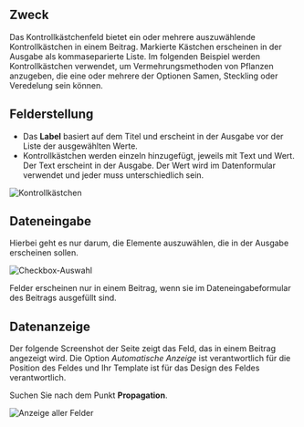 <!-- Filename: J3.x:Adding_custom_fields/Checkboxes_Field / Display title: Kontrollkästchen-Feld -->

## Zweck

Das Kontrollkästchenfeld bietet ein oder mehrere auszuwählende Kontrollkästchen in einem Beitrag. Markierte Kästchen erscheinen in der Ausgabe als kommaseparierte Liste. Im folgenden Beispiel werden Kontrollkästchen verwendet, um Vermehrungsmethoden von Pflanzen anzugeben, die eine oder mehrere der Optionen Samen, Steckling oder Veredelung sein können.

## Felderstellung

* Das **Label** basiert auf dem Titel und erscheint in der Ausgabe vor der Liste der ausgewählten Werte.
* Kontrollkästchen werden einzeln hinzugefügt, jeweils mit Text und Wert. Der Text erscheint in der Ausgabe. Der Wert wird im Datenformular verwendet und jeder muss unterschiedlich sein.

![Kontrollkästchen](../../../en/images/fields/fields-checkboxes.png "Kontrollkästchen")

## Dateneingabe

Hierbei geht es nur darum, die Elemente auszuwählen, die in der Ausgabe erscheinen sollen.

![Checkbox-Auswahl](../../../en/images/fields/fields-checkboxes-entry.png "Checkbox-Auswahl")

Felder erscheinen nur in einem Beitrag, wenn sie im Dateneingabeformular des Beitrags ausgefüllt sind.


## Datenanzeige

Der folgende Screenshot der Seite zeigt das Feld, das in einem Beitrag angezeigt wird. Die Option *Automatische Anzeige* ist verantwortlich für die Position des Feldes und Ihr Template ist für das Design des Feldes verantwortlich.

Suchen Sie nach dem Punkt **Propagation**.

![Anzeige aller Felder](../../../en/images/fields/fields-display.png "Felderanzeige")

